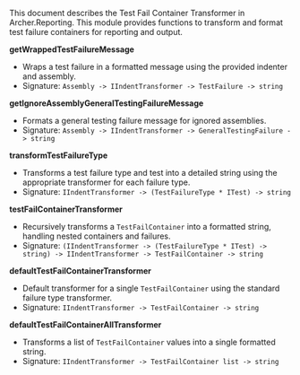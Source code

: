 <!-- (dl
(section-meta
    (title Archer.Reporting Test Fail Container Transformer)
)
) -->

This document describes the Test Fail Container Transformer in Archer.Reporting. This module provides functions to transform and format test failure containers for reporting and output.

<!-- (dl (# getWrappedTestFailureMessage)) -->
**getWrappedTestFailureMessage**
- Wraps a test failure in a formatted message using the provided indenter and assembly.
- Signature: `Assembly -> IIndentTransformer -> TestFailure -> string`

<!-- (dl (# getIgnoreAssemblyGeneralTestingFailureMessage)) -->
**getIgnoreAssemblyGeneralTestingFailureMessage**
- Formats a general testing failure message for ignored assemblies.
- Signature: `Assembly -> IIndentTransformer -> GeneralTestingFailure -> string`

<!-- (dl (# transformTestFailureType)) -->
**transformTestFailureType**
- Transforms a test failure type and test into a detailed string using the appropriate transformer for each failure type.
- Signature: `IIndentTransformer -> (TestFailureType * ITest) -> string`

<!-- (dl (# testFailContainerTransformer)) -->
**testFailContainerTransformer**
- Recursively transforms a `TestFailContainer` into a formatted string, handling nested containers and failures.
- Signature: `(IIndentTransformer -> (TestFailureType * ITest) -> string) -> IIndentTransformer -> TestFailContainer -> string`

<!-- (dl (# defaultTestFailContainerTransformer)) -->
**defaultTestFailContainerTransformer**
- Default transformer for a single `TestFailContainer` using the standard failure type transformer.
- Signature: `IIndentTransformer -> TestFailContainer -> string`

<!-- (dl (# defaultTestFailContainerAllTransformer)) -->
**defaultTestFailContainerAllTransformer**
- Transforms a list of `TestFailContainer` values into a single formatted string.
- Signature: `IIndentTransformer -> TestFailContainer list -> string`
